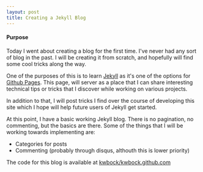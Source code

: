 ```yaml
---
layout: post
title: Creating a Jekyll Blog
---
```

#### Purpose
Today I went about creating a blog for the first time. I've never had any sort of blog in the past. I will be creating it from scratch, and hopefully will find some cool tricks along the way.

One of the purposes of this is to learn [Jekyll](http://jekyllrb.com/) as it's one of the options for [Github Pages](http://pages.github.com). This page, will server as a place that I can share interesting technical tips or tricks that I discover while working on various projects.

In addition to that, I will post tricks I find over the course of developing this site which I hope will help future users of Jekyll get started.

At this point, I have a basic working Jekyll blog. There is no pagination, no commenting, but the basics are there. Some of the things that I will be working towards implementing are:

* Categories for posts
* Commenting (probably through disqus, althouth this is lower priority)


The code for this blog is available at [kwbock/kwbock.github.com](http://github.com/kwbock/kwbock.github.com)
